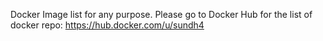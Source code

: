 Docker Image list for any purpose.
Please go to Docker Hub for the list of docker repo: https://hub.docker.com/u/sundh4